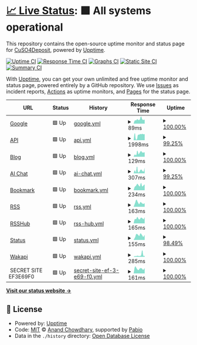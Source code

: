 # [📈 Live Status](https://status.depoze.xyz): <!--live status--> **🟩 All systems operational**

This repository contains the open-source uptime monitor and status page for [CuSO4Deposit](https://status.depoze.xyz), powered by [Upptime](https://github.com/upptime/upptime).

[![Uptime CI](https://github.com/CuSO4Deposit/literate-journey/workflows/Uptime%20CI/badge.svg)](https://github.com/CuSO4Deposit/literate-journey/actions?query=workflow%3A%22Uptime+CI%22)
[![Response Time CI](https://github.com/CuSO4Deposit/literate-journey/workflows/Response%20Time%20CI/badge.svg)](https://github.com/CuSO4Deposit/literate-journey/actions?query=workflow%3A%22Response+Time+CI%22)
[![Graphs CI](https://github.com/CuSO4Deposit/literate-journey/workflows/Graphs%20CI/badge.svg)](https://github.com/CuSO4Deposit/literate-journey/actions?query=workflow%3A%22Graphs+CI%22)
[![Static Site CI](https://github.com/CuSO4Deposit/literate-journey/workflows/Static%20Site%20CI/badge.svg)](https://github.com/CuSO4Deposit/literate-journey/actions?query=workflow%3A%22Static+Site+CI%22)
[![Summary CI](https://github.com/CuSO4Deposit/literate-journey/workflows/Summary%20CI/badge.svg)](https://github.com/CuSO4Deposit/literate-journey/actions?query=workflow%3A%22Summary+CI%22)

With [Upptime](https://upptime.js.org), you can get your own unlimited and free uptime monitor and status page, powered entirely by a GitHub repository. We use [Issues](https://github.com/CuSO4Deposit/literate-journey/issues) as incident reports, [Actions](https://github.com/CuSO4Deposit/literate-journey/actions) as uptime monitors, and [Pages](https://status.depoze.xyz) for the status page.

<!--start: status pages-->
<!-- This summary is generated by Upptime (https://github.com/upptime/upptime) -->
<!-- Do not edit this manually, your changes will be overwritten -->
<!-- prettier-ignore -->
| URL | Status | History | Response Time | Uptime |
| --- | ------ | ------- | ------------- | ------ |
| <img alt="" src="https://icons.duckduckgo.com/ip3/www.google.com.ico" height="13"> [Google](https://www.google.com) | 🟩 Up | [google.yml](https://github.com/CuSO4Deposit/literate-journey/commits/HEAD/history/google.yml) | <details><summary><img alt="Response time graph" src="./graphs/google/response-time-week.png" height="20"> 89ms</summary><br><a href="https://status.depoze.xyz/history/google"><img alt="Response time 89" src="https://img.shields.io/endpoint?url=https%3A%2F%2Fraw.githubusercontent.com%2FCuSO4Deposit%2Fliterate-journey%2FHEAD%2Fapi%2Fgoogle%2Fresponse-time.json"></a><br><a href="https://status.depoze.xyz/history/google"><img alt="24-hour response time 86" src="https://img.shields.io/endpoint?url=https%3A%2F%2Fraw.githubusercontent.com%2FCuSO4Deposit%2Fliterate-journey%2FHEAD%2Fapi%2Fgoogle%2Fresponse-time-day.json"></a><br><a href="https://status.depoze.xyz/history/google"><img alt="7-day response time 89" src="https://img.shields.io/endpoint?url=https%3A%2F%2Fraw.githubusercontent.com%2FCuSO4Deposit%2Fliterate-journey%2FHEAD%2Fapi%2Fgoogle%2Fresponse-time-week.json"></a><br><a href="https://status.depoze.xyz/history/google"><img alt="30-day response time 89" src="https://img.shields.io/endpoint?url=https%3A%2F%2Fraw.githubusercontent.com%2FCuSO4Deposit%2Fliterate-journey%2FHEAD%2Fapi%2Fgoogle%2Fresponse-time-month.json"></a><br><a href="https://status.depoze.xyz/history/google"><img alt="1-year response time 89" src="https://img.shields.io/endpoint?url=https%3A%2F%2Fraw.githubusercontent.com%2FCuSO4Deposit%2Fliterate-journey%2FHEAD%2Fapi%2Fgoogle%2Fresponse-time-year.json"></a></details> | <details><summary><a href="https://status.depoze.xyz/history/google">100.00%</a></summary><a href="https://status.depoze.xyz/history/google"><img alt="All-time uptime 100.00%" src="https://img.shields.io/endpoint?url=https%3A%2F%2Fraw.githubusercontent.com%2FCuSO4Deposit%2Fliterate-journey%2FHEAD%2Fapi%2Fgoogle%2Fuptime.json"></a><br><a href="https://status.depoze.xyz/history/google"><img alt="24-hour uptime 100.00%" src="https://img.shields.io/endpoint?url=https%3A%2F%2Fraw.githubusercontent.com%2FCuSO4Deposit%2Fliterate-journey%2FHEAD%2Fapi%2Fgoogle%2Fuptime-day.json"></a><br><a href="https://status.depoze.xyz/history/google"><img alt="7-day uptime 100.00%" src="https://img.shields.io/endpoint?url=https%3A%2F%2Fraw.githubusercontent.com%2FCuSO4Deposit%2Fliterate-journey%2FHEAD%2Fapi%2Fgoogle%2Fuptime-week.json"></a><br><a href="https://status.depoze.xyz/history/google"><img alt="30-day uptime 100.00%" src="https://img.shields.io/endpoint?url=https%3A%2F%2Fraw.githubusercontent.com%2FCuSO4Deposit%2Fliterate-journey%2FHEAD%2Fapi%2Fgoogle%2Fuptime-month.json"></a><br><a href="https://status.depoze.xyz/history/google"><img alt="1-year uptime 100.00%" src="https://img.shields.io/endpoint?url=https%3A%2F%2Fraw.githubusercontent.com%2FCuSO4Deposit%2Fliterate-journey%2FHEAD%2Fapi%2Fgoogle%2Fuptime-year.json"></a></details>
| <img alt="" src="https://icons.duckduckgo.com/ip3/api.depoze.xyz.ico" height="13"> [API](https://api.depoze.xyz) | 🟩 Up | [api.yml](https://github.com/CuSO4Deposit/literate-journey/commits/HEAD/history/api.yml) | <details><summary><img alt="Response time graph" src="./graphs/api/response-time-week.png" height="20"> 1998ms</summary><br><a href="https://status.depoze.xyz/history/api"><img alt="Response time 1998" src="https://img.shields.io/endpoint?url=https%3A%2F%2Fraw.githubusercontent.com%2FCuSO4Deposit%2Fliterate-journey%2FHEAD%2Fapi%2Fapi%2Fresponse-time.json"></a><br><a href="https://status.depoze.xyz/history/api"><img alt="24-hour response time 2452" src="https://img.shields.io/endpoint?url=https%3A%2F%2Fraw.githubusercontent.com%2FCuSO4Deposit%2Fliterate-journey%2FHEAD%2Fapi%2Fapi%2Fresponse-time-day.json"></a><br><a href="https://status.depoze.xyz/history/api"><img alt="7-day response time 1998" src="https://img.shields.io/endpoint?url=https%3A%2F%2Fraw.githubusercontent.com%2FCuSO4Deposit%2Fliterate-journey%2FHEAD%2Fapi%2Fapi%2Fresponse-time-week.json"></a><br><a href="https://status.depoze.xyz/history/api"><img alt="30-day response time 1998" src="https://img.shields.io/endpoint?url=https%3A%2F%2Fraw.githubusercontent.com%2FCuSO4Deposit%2Fliterate-journey%2FHEAD%2Fapi%2Fapi%2Fresponse-time-month.json"></a><br><a href="https://status.depoze.xyz/history/api"><img alt="1-year response time 1998" src="https://img.shields.io/endpoint?url=https%3A%2F%2Fraw.githubusercontent.com%2FCuSO4Deposit%2Fliterate-journey%2FHEAD%2Fapi%2Fapi%2Fresponse-time-year.json"></a></details> | <details><summary><a href="https://status.depoze.xyz/history/api">99.25%</a></summary><a href="https://status.depoze.xyz/history/api"><img alt="All-time uptime 99.25%" src="https://img.shields.io/endpoint?url=https%3A%2F%2Fraw.githubusercontent.com%2FCuSO4Deposit%2Fliterate-journey%2FHEAD%2Fapi%2Fapi%2Fuptime.json"></a><br><a href="https://status.depoze.xyz/history/api"><img alt="24-hour uptime 100.00%" src="https://img.shields.io/endpoint?url=https%3A%2F%2Fraw.githubusercontent.com%2FCuSO4Deposit%2Fliterate-journey%2FHEAD%2Fapi%2Fapi%2Fuptime-day.json"></a><br><a href="https://status.depoze.xyz/history/api"><img alt="7-day uptime 99.25%" src="https://img.shields.io/endpoint?url=https%3A%2F%2Fraw.githubusercontent.com%2FCuSO4Deposit%2Fliterate-journey%2FHEAD%2Fapi%2Fapi%2Fuptime-week.json"></a><br><a href="https://status.depoze.xyz/history/api"><img alt="30-day uptime 99.25%" src="https://img.shields.io/endpoint?url=https%3A%2F%2Fraw.githubusercontent.com%2FCuSO4Deposit%2Fliterate-journey%2FHEAD%2Fapi%2Fapi%2Fuptime-month.json"></a><br><a href="https://status.depoze.xyz/history/api"><img alt="1-year uptime 99.25%" src="https://img.shields.io/endpoint?url=https%3A%2F%2Fraw.githubusercontent.com%2FCuSO4Deposit%2Fliterate-journey%2FHEAD%2Fapi%2Fapi%2Fuptime-year.json"></a></details>
| <img alt="" src="https://icons.duckduckgo.com/ip3/blog.depoze.xyz.ico" height="13"> [Blog](https://blog.depoze.xyz) | 🟩 Up | [blog.yml](https://github.com/CuSO4Deposit/literate-journey/commits/HEAD/history/blog.yml) | <details><summary><img alt="Response time graph" src="./graphs/blog/response-time-week.png" height="20"> 129ms</summary><br><a href="https://status.depoze.xyz/history/blog"><img alt="Response time 129" src="https://img.shields.io/endpoint?url=https%3A%2F%2Fraw.githubusercontent.com%2FCuSO4Deposit%2Fliterate-journey%2FHEAD%2Fapi%2Fblog%2Fresponse-time.json"></a><br><a href="https://status.depoze.xyz/history/blog"><img alt="24-hour response time 149" src="https://img.shields.io/endpoint?url=https%3A%2F%2Fraw.githubusercontent.com%2FCuSO4Deposit%2Fliterate-journey%2FHEAD%2Fapi%2Fblog%2Fresponse-time-day.json"></a><br><a href="https://status.depoze.xyz/history/blog"><img alt="7-day response time 129" src="https://img.shields.io/endpoint?url=https%3A%2F%2Fraw.githubusercontent.com%2FCuSO4Deposit%2Fliterate-journey%2FHEAD%2Fapi%2Fblog%2Fresponse-time-week.json"></a><br><a href="https://status.depoze.xyz/history/blog"><img alt="30-day response time 129" src="https://img.shields.io/endpoint?url=https%3A%2F%2Fraw.githubusercontent.com%2FCuSO4Deposit%2Fliterate-journey%2FHEAD%2Fapi%2Fblog%2Fresponse-time-month.json"></a><br><a href="https://status.depoze.xyz/history/blog"><img alt="1-year response time 129" src="https://img.shields.io/endpoint?url=https%3A%2F%2Fraw.githubusercontent.com%2FCuSO4Deposit%2Fliterate-journey%2FHEAD%2Fapi%2Fblog%2Fresponse-time-year.json"></a></details> | <details><summary><a href="https://status.depoze.xyz/history/blog">100.00%</a></summary><a href="https://status.depoze.xyz/history/blog"><img alt="All-time uptime 100.00%" src="https://img.shields.io/endpoint?url=https%3A%2F%2Fraw.githubusercontent.com%2FCuSO4Deposit%2Fliterate-journey%2FHEAD%2Fapi%2Fblog%2Fuptime.json"></a><br><a href="https://status.depoze.xyz/history/blog"><img alt="24-hour uptime 100.00%" src="https://img.shields.io/endpoint?url=https%3A%2F%2Fraw.githubusercontent.com%2FCuSO4Deposit%2Fliterate-journey%2FHEAD%2Fapi%2Fblog%2Fuptime-day.json"></a><br><a href="https://status.depoze.xyz/history/blog"><img alt="7-day uptime 100.00%" src="https://img.shields.io/endpoint?url=https%3A%2F%2Fraw.githubusercontent.com%2FCuSO4Deposit%2Fliterate-journey%2FHEAD%2Fapi%2Fblog%2Fuptime-week.json"></a><br><a href="https://status.depoze.xyz/history/blog"><img alt="30-day uptime 100.00%" src="https://img.shields.io/endpoint?url=https%3A%2F%2Fraw.githubusercontent.com%2FCuSO4Deposit%2Fliterate-journey%2FHEAD%2Fapi%2Fblog%2Fuptime-month.json"></a><br><a href="https://status.depoze.xyz/history/blog"><img alt="1-year uptime 100.00%" src="https://img.shields.io/endpoint?url=https%3A%2F%2Fraw.githubusercontent.com%2FCuSO4Deposit%2Fliterate-journey%2FHEAD%2Fapi%2Fblog%2Fuptime-year.json"></a></details>
| <img alt="" src="https://icons.duckduckgo.com/ip3/gpt.depoze.xyz.ico" height="13"> [AI Chat](https://gpt.depoze.xyz) | 🟩 Up | [ai-chat.yml](https://github.com/CuSO4Deposit/literate-journey/commits/HEAD/history/ai-chat.yml) | <details><summary><img alt="Response time graph" src="./graphs/ai-chat/response-time-week.png" height="20"> 307ms</summary><br><a href="https://status.depoze.xyz/history/ai-chat"><img alt="Response time 307" src="https://img.shields.io/endpoint?url=https%3A%2F%2Fraw.githubusercontent.com%2FCuSO4Deposit%2Fliterate-journey%2FHEAD%2Fapi%2Fai-chat%2Fresponse-time.json"></a><br><a href="https://status.depoze.xyz/history/ai-chat"><img alt="24-hour response time 581" src="https://img.shields.io/endpoint?url=https%3A%2F%2Fraw.githubusercontent.com%2FCuSO4Deposit%2Fliterate-journey%2FHEAD%2Fapi%2Fai-chat%2Fresponse-time-day.json"></a><br><a href="https://status.depoze.xyz/history/ai-chat"><img alt="7-day response time 307" src="https://img.shields.io/endpoint?url=https%3A%2F%2Fraw.githubusercontent.com%2FCuSO4Deposit%2Fliterate-journey%2FHEAD%2Fapi%2Fai-chat%2Fresponse-time-week.json"></a><br><a href="https://status.depoze.xyz/history/ai-chat"><img alt="30-day response time 307" src="https://img.shields.io/endpoint?url=https%3A%2F%2Fraw.githubusercontent.com%2FCuSO4Deposit%2Fliterate-journey%2FHEAD%2Fapi%2Fai-chat%2Fresponse-time-month.json"></a><br><a href="https://status.depoze.xyz/history/ai-chat"><img alt="1-year response time 307" src="https://img.shields.io/endpoint?url=https%3A%2F%2Fraw.githubusercontent.com%2FCuSO4Deposit%2Fliterate-journey%2FHEAD%2Fapi%2Fai-chat%2Fresponse-time-year.json"></a></details> | <details><summary><a href="https://status.depoze.xyz/history/ai-chat">99.25%</a></summary><a href="https://status.depoze.xyz/history/ai-chat"><img alt="All-time uptime 99.25%" src="https://img.shields.io/endpoint?url=https%3A%2F%2Fraw.githubusercontent.com%2FCuSO4Deposit%2Fliterate-journey%2FHEAD%2Fapi%2Fai-chat%2Fuptime.json"></a><br><a href="https://status.depoze.xyz/history/ai-chat"><img alt="24-hour uptime 100.00%" src="https://img.shields.io/endpoint?url=https%3A%2F%2Fraw.githubusercontent.com%2FCuSO4Deposit%2Fliterate-journey%2FHEAD%2Fapi%2Fai-chat%2Fuptime-day.json"></a><br><a href="https://status.depoze.xyz/history/ai-chat"><img alt="7-day uptime 99.25%" src="https://img.shields.io/endpoint?url=https%3A%2F%2Fraw.githubusercontent.com%2FCuSO4Deposit%2Fliterate-journey%2FHEAD%2Fapi%2Fai-chat%2Fuptime-week.json"></a><br><a href="https://status.depoze.xyz/history/ai-chat"><img alt="30-day uptime 99.25%" src="https://img.shields.io/endpoint?url=https%3A%2F%2Fraw.githubusercontent.com%2FCuSO4Deposit%2Fliterate-journey%2FHEAD%2Fapi%2Fai-chat%2Fuptime-month.json"></a><br><a href="https://status.depoze.xyz/history/ai-chat"><img alt="1-year uptime 99.25%" src="https://img.shields.io/endpoint?url=https%3A%2F%2Fraw.githubusercontent.com%2FCuSO4Deposit%2Fliterate-journey%2FHEAD%2Fapi%2Fai-chat%2Fuptime-year.json"></a></details>
| <img alt="" src="https://icons.duckduckgo.com/ip3/linkding.depoze.xyz.ico" height="13"> [Bookmark](https://linkding.depoze.xyz) | 🟩 Up | [bookmark.yml](https://github.com/CuSO4Deposit/literate-journey/commits/HEAD/history/bookmark.yml) | <details><summary><img alt="Response time graph" src="./graphs/bookmark/response-time-week.png" height="20"> 234ms</summary><br><a href="https://status.depoze.xyz/history/bookmark"><img alt="Response time 234" src="https://img.shields.io/endpoint?url=https%3A%2F%2Fraw.githubusercontent.com%2FCuSO4Deposit%2Fliterate-journey%2FHEAD%2Fapi%2Fbookmark%2Fresponse-time.json"></a><br><a href="https://status.depoze.xyz/history/bookmark"><img alt="24-hour response time 276" src="https://img.shields.io/endpoint?url=https%3A%2F%2Fraw.githubusercontent.com%2FCuSO4Deposit%2Fliterate-journey%2FHEAD%2Fapi%2Fbookmark%2Fresponse-time-day.json"></a><br><a href="https://status.depoze.xyz/history/bookmark"><img alt="7-day response time 234" src="https://img.shields.io/endpoint?url=https%3A%2F%2Fraw.githubusercontent.com%2FCuSO4Deposit%2Fliterate-journey%2FHEAD%2Fapi%2Fbookmark%2Fresponse-time-week.json"></a><br><a href="https://status.depoze.xyz/history/bookmark"><img alt="30-day response time 234" src="https://img.shields.io/endpoint?url=https%3A%2F%2Fraw.githubusercontent.com%2FCuSO4Deposit%2Fliterate-journey%2FHEAD%2Fapi%2Fbookmark%2Fresponse-time-month.json"></a><br><a href="https://status.depoze.xyz/history/bookmark"><img alt="1-year response time 234" src="https://img.shields.io/endpoint?url=https%3A%2F%2Fraw.githubusercontent.com%2FCuSO4Deposit%2Fliterate-journey%2FHEAD%2Fapi%2Fbookmark%2Fresponse-time-year.json"></a></details> | <details><summary><a href="https://status.depoze.xyz/history/bookmark">100.00%</a></summary><a href="https://status.depoze.xyz/history/bookmark"><img alt="All-time uptime 100.00%" src="https://img.shields.io/endpoint?url=https%3A%2F%2Fraw.githubusercontent.com%2FCuSO4Deposit%2Fliterate-journey%2FHEAD%2Fapi%2Fbookmark%2Fuptime.json"></a><br><a href="https://status.depoze.xyz/history/bookmark"><img alt="24-hour uptime 100.00%" src="https://img.shields.io/endpoint?url=https%3A%2F%2Fraw.githubusercontent.com%2FCuSO4Deposit%2Fliterate-journey%2FHEAD%2Fapi%2Fbookmark%2Fuptime-day.json"></a><br><a href="https://status.depoze.xyz/history/bookmark"><img alt="7-day uptime 100.00%" src="https://img.shields.io/endpoint?url=https%3A%2F%2Fraw.githubusercontent.com%2FCuSO4Deposit%2Fliterate-journey%2FHEAD%2Fapi%2Fbookmark%2Fuptime-week.json"></a><br><a href="https://status.depoze.xyz/history/bookmark"><img alt="30-day uptime 100.00%" src="https://img.shields.io/endpoint?url=https%3A%2F%2Fraw.githubusercontent.com%2FCuSO4Deposit%2Fliterate-journey%2FHEAD%2Fapi%2Fbookmark%2Fuptime-month.json"></a><br><a href="https://status.depoze.xyz/history/bookmark"><img alt="1-year uptime 100.00%" src="https://img.shields.io/endpoint?url=https%3A%2F%2Fraw.githubusercontent.com%2FCuSO4Deposit%2Fliterate-journey%2FHEAD%2Fapi%2Fbookmark%2Fuptime-year.json"></a></details>
| <img alt="" src="https://icons.duckduckgo.com/ip3/rss.depoze.xyz.ico" height="13"> [RSS](https://rss.depoze.xyz) | 🟩 Up | [rss.yml](https://github.com/CuSO4Deposit/literate-journey/commits/HEAD/history/rss.yml) | <details><summary><img alt="Response time graph" src="./graphs/rss/response-time-week.png" height="20"> 163ms</summary><br><a href="https://status.depoze.xyz/history/rss"><img alt="Response time 163" src="https://img.shields.io/endpoint?url=https%3A%2F%2Fraw.githubusercontent.com%2FCuSO4Deposit%2Fliterate-journey%2FHEAD%2Fapi%2Frss%2Fresponse-time.json"></a><br><a href="https://status.depoze.xyz/history/rss"><img alt="24-hour response time 141" src="https://img.shields.io/endpoint?url=https%3A%2F%2Fraw.githubusercontent.com%2FCuSO4Deposit%2Fliterate-journey%2FHEAD%2Fapi%2Frss%2Fresponse-time-day.json"></a><br><a href="https://status.depoze.xyz/history/rss"><img alt="7-day response time 163" src="https://img.shields.io/endpoint?url=https%3A%2F%2Fraw.githubusercontent.com%2FCuSO4Deposit%2Fliterate-journey%2FHEAD%2Fapi%2Frss%2Fresponse-time-week.json"></a><br><a href="https://status.depoze.xyz/history/rss"><img alt="30-day response time 163" src="https://img.shields.io/endpoint?url=https%3A%2F%2Fraw.githubusercontent.com%2FCuSO4Deposit%2Fliterate-journey%2FHEAD%2Fapi%2Frss%2Fresponse-time-month.json"></a><br><a href="https://status.depoze.xyz/history/rss"><img alt="1-year response time 163" src="https://img.shields.io/endpoint?url=https%3A%2F%2Fraw.githubusercontent.com%2FCuSO4Deposit%2Fliterate-journey%2FHEAD%2Fapi%2Frss%2Fresponse-time-year.json"></a></details> | <details><summary><a href="https://status.depoze.xyz/history/rss">100.00%</a></summary><a href="https://status.depoze.xyz/history/rss"><img alt="All-time uptime 100.00%" src="https://img.shields.io/endpoint?url=https%3A%2F%2Fraw.githubusercontent.com%2FCuSO4Deposit%2Fliterate-journey%2FHEAD%2Fapi%2Frss%2Fuptime.json"></a><br><a href="https://status.depoze.xyz/history/rss"><img alt="24-hour uptime 100.00%" src="https://img.shields.io/endpoint?url=https%3A%2F%2Fraw.githubusercontent.com%2FCuSO4Deposit%2Fliterate-journey%2FHEAD%2Fapi%2Frss%2Fuptime-day.json"></a><br><a href="https://status.depoze.xyz/history/rss"><img alt="7-day uptime 100.00%" src="https://img.shields.io/endpoint?url=https%3A%2F%2Fraw.githubusercontent.com%2FCuSO4Deposit%2Fliterate-journey%2FHEAD%2Fapi%2Frss%2Fuptime-week.json"></a><br><a href="https://status.depoze.xyz/history/rss"><img alt="30-day uptime 100.00%" src="https://img.shields.io/endpoint?url=https%3A%2F%2Fraw.githubusercontent.com%2FCuSO4Deposit%2Fliterate-journey%2FHEAD%2Fapi%2Frss%2Fuptime-month.json"></a><br><a href="https://status.depoze.xyz/history/rss"><img alt="1-year uptime 100.00%" src="https://img.shields.io/endpoint?url=https%3A%2F%2Fraw.githubusercontent.com%2FCuSO4Deposit%2Fliterate-journey%2FHEAD%2Fapi%2Frss%2Fuptime-year.json"></a></details>
| <img alt="" src="https://icons.duckduckgo.com/ip3/rsshub.depoze.xyz.ico" height="13"> [RSSHub](https://rsshub.depoze.xyz) | 🟩 Up | [rss-hub.yml](https://github.com/CuSO4Deposit/literate-journey/commits/HEAD/history/rss-hub.yml) | <details><summary><img alt="Response time graph" src="./graphs/rss-hub/response-time-week.png" height="20"> 165ms</summary><br><a href="https://status.depoze.xyz/history/rss-hub"><img alt="Response time 165" src="https://img.shields.io/endpoint?url=https%3A%2F%2Fraw.githubusercontent.com%2FCuSO4Deposit%2Fliterate-journey%2FHEAD%2Fapi%2Frss-hub%2Fresponse-time.json"></a><br><a href="https://status.depoze.xyz/history/rss-hub"><img alt="24-hour response time 203" src="https://img.shields.io/endpoint?url=https%3A%2F%2Fraw.githubusercontent.com%2FCuSO4Deposit%2Fliterate-journey%2FHEAD%2Fapi%2Frss-hub%2Fresponse-time-day.json"></a><br><a href="https://status.depoze.xyz/history/rss-hub"><img alt="7-day response time 165" src="https://img.shields.io/endpoint?url=https%3A%2F%2Fraw.githubusercontent.com%2FCuSO4Deposit%2Fliterate-journey%2FHEAD%2Fapi%2Frss-hub%2Fresponse-time-week.json"></a><br><a href="https://status.depoze.xyz/history/rss-hub"><img alt="30-day response time 165" src="https://img.shields.io/endpoint?url=https%3A%2F%2Fraw.githubusercontent.com%2FCuSO4Deposit%2Fliterate-journey%2FHEAD%2Fapi%2Frss-hub%2Fresponse-time-month.json"></a><br><a href="https://status.depoze.xyz/history/rss-hub"><img alt="1-year response time 165" src="https://img.shields.io/endpoint?url=https%3A%2F%2Fraw.githubusercontent.com%2FCuSO4Deposit%2Fliterate-journey%2FHEAD%2Fapi%2Frss-hub%2Fresponse-time-year.json"></a></details> | <details><summary><a href="https://status.depoze.xyz/history/rss-hub">100.00%</a></summary><a href="https://status.depoze.xyz/history/rss-hub"><img alt="All-time uptime 100.00%" src="https://img.shields.io/endpoint?url=https%3A%2F%2Fraw.githubusercontent.com%2FCuSO4Deposit%2Fliterate-journey%2FHEAD%2Fapi%2Frss-hub%2Fuptime.json"></a><br><a href="https://status.depoze.xyz/history/rss-hub"><img alt="24-hour uptime 100.00%" src="https://img.shields.io/endpoint?url=https%3A%2F%2Fraw.githubusercontent.com%2FCuSO4Deposit%2Fliterate-journey%2FHEAD%2Fapi%2Frss-hub%2Fuptime-day.json"></a><br><a href="https://status.depoze.xyz/history/rss-hub"><img alt="7-day uptime 100.00%" src="https://img.shields.io/endpoint?url=https%3A%2F%2Fraw.githubusercontent.com%2FCuSO4Deposit%2Fliterate-journey%2FHEAD%2Fapi%2Frss-hub%2Fuptime-week.json"></a><br><a href="https://status.depoze.xyz/history/rss-hub"><img alt="30-day uptime 100.00%" src="https://img.shields.io/endpoint?url=https%3A%2F%2Fraw.githubusercontent.com%2FCuSO4Deposit%2Fliterate-journey%2FHEAD%2Fapi%2Frss-hub%2Fuptime-month.json"></a><br><a href="https://status.depoze.xyz/history/rss-hub"><img alt="1-year uptime 100.00%" src="https://img.shields.io/endpoint?url=https%3A%2F%2Fraw.githubusercontent.com%2FCuSO4Deposit%2Fliterate-journey%2FHEAD%2Fapi%2Frss-hub%2Fuptime-year.json"></a></details>
| <img alt="" src="https://icons.duckduckgo.com/ip3/status.depoze.xyz.ico" height="13"> [Status](https://status.depoze.xyz) | 🟩 Up | [status.yml](https://github.com/CuSO4Deposit/literate-journey/commits/HEAD/history/status.yml) | <details><summary><img alt="Response time graph" src="./graphs/status/response-time-week.png" height="20"> 155ms</summary><br><a href="https://status.depoze.xyz/history/status"><img alt="Response time 155" src="https://img.shields.io/endpoint?url=https%3A%2F%2Fraw.githubusercontent.com%2FCuSO4Deposit%2Fliterate-journey%2FHEAD%2Fapi%2Fstatus%2Fresponse-time.json"></a><br><a href="https://status.depoze.xyz/history/status"><img alt="24-hour response time 166" src="https://img.shields.io/endpoint?url=https%3A%2F%2Fraw.githubusercontent.com%2FCuSO4Deposit%2Fliterate-journey%2FHEAD%2Fapi%2Fstatus%2Fresponse-time-day.json"></a><br><a href="https://status.depoze.xyz/history/status"><img alt="7-day response time 155" src="https://img.shields.io/endpoint?url=https%3A%2F%2Fraw.githubusercontent.com%2FCuSO4Deposit%2Fliterate-journey%2FHEAD%2Fapi%2Fstatus%2Fresponse-time-week.json"></a><br><a href="https://status.depoze.xyz/history/status"><img alt="30-day response time 155" src="https://img.shields.io/endpoint?url=https%3A%2F%2Fraw.githubusercontent.com%2FCuSO4Deposit%2Fliterate-journey%2FHEAD%2Fapi%2Fstatus%2Fresponse-time-month.json"></a><br><a href="https://status.depoze.xyz/history/status"><img alt="1-year response time 155" src="https://img.shields.io/endpoint?url=https%3A%2F%2Fraw.githubusercontent.com%2FCuSO4Deposit%2Fliterate-journey%2FHEAD%2Fapi%2Fstatus%2Fresponse-time-year.json"></a></details> | <details><summary><a href="https://status.depoze.xyz/history/status">98.49%</a></summary><a href="https://status.depoze.xyz/history/status"><img alt="All-time uptime 98.49%" src="https://img.shields.io/endpoint?url=https%3A%2F%2Fraw.githubusercontent.com%2FCuSO4Deposit%2Fliterate-journey%2FHEAD%2Fapi%2Fstatus%2Fuptime.json"></a><br><a href="https://status.depoze.xyz/history/status"><img alt="24-hour uptime 100.00%" src="https://img.shields.io/endpoint?url=https%3A%2F%2Fraw.githubusercontent.com%2FCuSO4Deposit%2Fliterate-journey%2FHEAD%2Fapi%2Fstatus%2Fuptime-day.json"></a><br><a href="https://status.depoze.xyz/history/status"><img alt="7-day uptime 98.49%" src="https://img.shields.io/endpoint?url=https%3A%2F%2Fraw.githubusercontent.com%2FCuSO4Deposit%2Fliterate-journey%2FHEAD%2Fapi%2Fstatus%2Fuptime-week.json"></a><br><a href="https://status.depoze.xyz/history/status"><img alt="30-day uptime 98.49%" src="https://img.shields.io/endpoint?url=https%3A%2F%2Fraw.githubusercontent.com%2FCuSO4Deposit%2Fliterate-journey%2FHEAD%2Fapi%2Fstatus%2Fuptime-month.json"></a><br><a href="https://status.depoze.xyz/history/status"><img alt="1-year uptime 98.49%" src="https://img.shields.io/endpoint?url=https%3A%2F%2Fraw.githubusercontent.com%2FCuSO4Deposit%2Fliterate-journey%2FHEAD%2Fapi%2Fstatus%2Fuptime-year.json"></a></details>
| <img alt="" src="https://icons.duckduckgo.com/ip3/wakapi.depoze.xyz.ico" height="13"> [Wakapi](https://wakapi.depoze.xyz) | 🟩 Up | [wakapi.yml](https://github.com/CuSO4Deposit/literate-journey/commits/HEAD/history/wakapi.yml) | <details><summary><img alt="Response time graph" src="./graphs/wakapi/response-time-week.png" height="20"> 285ms</summary><br><a href="https://status.depoze.xyz/history/wakapi"><img alt="Response time 285" src="https://img.shields.io/endpoint?url=https%3A%2F%2Fraw.githubusercontent.com%2FCuSO4Deposit%2Fliterate-journey%2FHEAD%2Fapi%2Fwakapi%2Fresponse-time.json"></a><br><a href="https://status.depoze.xyz/history/wakapi"><img alt="24-hour response time 201" src="https://img.shields.io/endpoint?url=https%3A%2F%2Fraw.githubusercontent.com%2FCuSO4Deposit%2Fliterate-journey%2FHEAD%2Fapi%2Fwakapi%2Fresponse-time-day.json"></a><br><a href="https://status.depoze.xyz/history/wakapi"><img alt="7-day response time 285" src="https://img.shields.io/endpoint?url=https%3A%2F%2Fraw.githubusercontent.com%2FCuSO4Deposit%2Fliterate-journey%2FHEAD%2Fapi%2Fwakapi%2Fresponse-time-week.json"></a><br><a href="https://status.depoze.xyz/history/wakapi"><img alt="30-day response time 285" src="https://img.shields.io/endpoint?url=https%3A%2F%2Fraw.githubusercontent.com%2FCuSO4Deposit%2Fliterate-journey%2FHEAD%2Fapi%2Fwakapi%2Fresponse-time-month.json"></a><br><a href="https://status.depoze.xyz/history/wakapi"><img alt="1-year response time 285" src="https://img.shields.io/endpoint?url=https%3A%2F%2Fraw.githubusercontent.com%2FCuSO4Deposit%2Fliterate-journey%2FHEAD%2Fapi%2Fwakapi%2Fresponse-time-year.json"></a></details> | <details><summary><a href="https://status.depoze.xyz/history/wakapi">100.00%</a></summary><a href="https://status.depoze.xyz/history/wakapi"><img alt="All-time uptime 100.00%" src="https://img.shields.io/endpoint?url=https%3A%2F%2Fraw.githubusercontent.com%2FCuSO4Deposit%2Fliterate-journey%2FHEAD%2Fapi%2Fwakapi%2Fuptime.json"></a><br><a href="https://status.depoze.xyz/history/wakapi"><img alt="24-hour uptime 100.00%" src="https://img.shields.io/endpoint?url=https%3A%2F%2Fraw.githubusercontent.com%2FCuSO4Deposit%2Fliterate-journey%2FHEAD%2Fapi%2Fwakapi%2Fuptime-day.json"></a><br><a href="https://status.depoze.xyz/history/wakapi"><img alt="7-day uptime 100.00%" src="https://img.shields.io/endpoint?url=https%3A%2F%2Fraw.githubusercontent.com%2FCuSO4Deposit%2Fliterate-journey%2FHEAD%2Fapi%2Fwakapi%2Fuptime-week.json"></a><br><a href="https://status.depoze.xyz/history/wakapi"><img alt="30-day uptime 100.00%" src="https://img.shields.io/endpoint?url=https%3A%2F%2Fraw.githubusercontent.com%2FCuSO4Deposit%2Fliterate-journey%2FHEAD%2Fapi%2Fwakapi%2Fuptime-month.json"></a><br><a href="https://status.depoze.xyz/history/wakapi"><img alt="1-year uptime 100.00%" src="https://img.shields.io/endpoint?url=https%3A%2F%2Fraw.githubusercontent.com%2FCuSO4Deposit%2Fliterate-journey%2FHEAD%2Fapi%2Fwakapi%2Fuptime-year.json"></a></details>
| <img alt="" src="https://icons.duckduckgo.com/ip3/null.ico" height="13"> SECRET SITE EF3E69F0 | 🟩 Up | [secret-site-ef-3-e69-f0.yml](https://github.com/CuSO4Deposit/literate-journey/commits/HEAD/history/secret-site-ef-3-e69-f0.yml) | <details><summary><img alt="Response time graph" src="./graphs/secret-site-ef-3-e69-f0/response-time-week.png" height="20"> 161ms</summary><br><a href="https://status.depoze.xyz/history/secret-site-ef-3-e69-f0"><img alt="Response time 161" src="https://img.shields.io/endpoint?url=https%3A%2F%2Fraw.githubusercontent.com%2FCuSO4Deposit%2Fliterate-journey%2FHEAD%2Fapi%2Fsecret-site-ef-3-e69-f0%2Fresponse-time.json"></a><br><a href="https://status.depoze.xyz/history/secret-site-ef-3-e69-f0"><img alt="24-hour response time 176" src="https://img.shields.io/endpoint?url=https%3A%2F%2Fraw.githubusercontent.com%2FCuSO4Deposit%2Fliterate-journey%2FHEAD%2Fapi%2Fsecret-site-ef-3-e69-f0%2Fresponse-time-day.json"></a><br><a href="https://status.depoze.xyz/history/secret-site-ef-3-e69-f0"><img alt="7-day response time 161" src="https://img.shields.io/endpoint?url=https%3A%2F%2Fraw.githubusercontent.com%2FCuSO4Deposit%2Fliterate-journey%2FHEAD%2Fapi%2Fsecret-site-ef-3-e69-f0%2Fresponse-time-week.json"></a><br><a href="https://status.depoze.xyz/history/secret-site-ef-3-e69-f0"><img alt="30-day response time 161" src="https://img.shields.io/endpoint?url=https%3A%2F%2Fraw.githubusercontent.com%2FCuSO4Deposit%2Fliterate-journey%2FHEAD%2Fapi%2Fsecret-site-ef-3-e69-f0%2Fresponse-time-month.json"></a><br><a href="https://status.depoze.xyz/history/secret-site-ef-3-e69-f0"><img alt="1-year response time 161" src="https://img.shields.io/endpoint?url=https%3A%2F%2Fraw.githubusercontent.com%2FCuSO4Deposit%2Fliterate-journey%2FHEAD%2Fapi%2Fsecret-site-ef-3-e69-f0%2Fresponse-time-year.json"></a></details> | <details><summary><a href="https://status.depoze.xyz/history/secret-site-ef-3-e69-f0">100.00%</a></summary><a href="https://status.depoze.xyz/history/secret-site-ef-3-e69-f0"><img alt="All-time uptime 100.00%" src="https://img.shields.io/endpoint?url=https%3A%2F%2Fraw.githubusercontent.com%2FCuSO4Deposit%2Fliterate-journey%2FHEAD%2Fapi%2Fsecret-site-ef-3-e69-f0%2Fuptime.json"></a><br><a href="https://status.depoze.xyz/history/secret-site-ef-3-e69-f0"><img alt="24-hour uptime 100.00%" src="https://img.shields.io/endpoint?url=https%3A%2F%2Fraw.githubusercontent.com%2FCuSO4Deposit%2Fliterate-journey%2FHEAD%2Fapi%2Fsecret-site-ef-3-e69-f0%2Fuptime-day.json"></a><br><a href="https://status.depoze.xyz/history/secret-site-ef-3-e69-f0"><img alt="7-day uptime 100.00%" src="https://img.shields.io/endpoint?url=https%3A%2F%2Fraw.githubusercontent.com%2FCuSO4Deposit%2Fliterate-journey%2FHEAD%2Fapi%2Fsecret-site-ef-3-e69-f0%2Fuptime-week.json"></a><br><a href="https://status.depoze.xyz/history/secret-site-ef-3-e69-f0"><img alt="30-day uptime 100.00%" src="https://img.shields.io/endpoint?url=https%3A%2F%2Fraw.githubusercontent.com%2FCuSO4Deposit%2Fliterate-journey%2FHEAD%2Fapi%2Fsecret-site-ef-3-e69-f0%2Fuptime-month.json"></a><br><a href="https://status.depoze.xyz/history/secret-site-ef-3-e69-f0"><img alt="1-year uptime 100.00%" src="https://img.shields.io/endpoint?url=https%3A%2F%2Fraw.githubusercontent.com%2FCuSO4Deposit%2Fliterate-journey%2FHEAD%2Fapi%2Fsecret-site-ef-3-e69-f0%2Fuptime-year.json"></a></details>

<!--end: status pages-->

[**Visit our status website →**](https://status.depoze.xyz)

## 📄 License

- Powered by: [Upptime](https://github.com/upptime/upptime)
- Code: [MIT](./LICENSE) © [Anand Chowdhary](https://anandchowdhary.com), supported by [Pabio](https://pabio.com)
- Data in the `./history` directory: [Open Database License](https://opendatacommons.org/licenses/odbl/1-0/)
